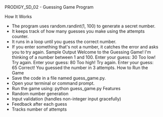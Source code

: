 PRODIGY_SD_02 - Guessing Game Program

How It Works
- The program uses random.randint(1, 100) to generate a secret number.
- It keeps track of how many guesses you make using the attempts counter.
- It runs in a loop until you guess the correct number.
- If you enter something that's not a number, it catches the error and asks you to try again.
Sample Output
Welcome to the Guessing Game!
I'm thinking of a number between 1 and 100.
Enter your guess: 30
Too low! Try again.
Enter your guess: 80
Too high! Try again.
Enter your guess: 65
Correct! You guessed the number in 3 attempts.
How to Run the Game
- Save the code in a file named guess_game.py.
- Open your terminal or command prompt.
- Run the game using:
python guess_game.py
Features
- Random number generation
- Input validation (handles non-integer input gracefully)
- Feedback after each guess
- Tracks number of attempts
